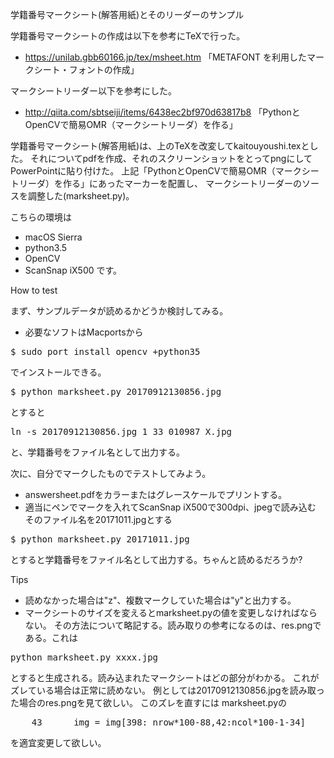 学籍番号マークシート(解答用紙)とそのリーダーのサンプル

学籍番号マークシートの作成は以下を参考にTeXで行った。
* https://unilab.gbb60166.jp/tex/msheet.htm
「METAFONT を利用したマークシート・フォントの作成」

マークシートリーダー以下を参考にした。
* http://qiita.com/sbtseiji/items/6438ec2bf970d63817b8
「PythonとOpenCVで簡易OMR（マークシートリーダ）を作る」

学籍番号マークシート(解答用紙)は、上のTeXを改変してkaitouyoushi.texとした。
それについてpdfを作成、それのスクリーンショットをとってpngにしてPowerPointに貼り付けた。
上記「PythonとOpenCVで簡易OMR（マークシートリーダ）を作る」にあったマーカーを配置し、
マークシートリーダーのソースを調整した(marksheet.py)。

こちらの環境は
* macOS Sierra
* python3.5
* OpenCV
* ScanSnap iX500
です。

How to test

まず、サンプルデータが読めるかどうか検討してみる。
* 必要なソフトはMacportsから
<pre>
$ sudo port install opencv +python35
</pre>
でインストールできる。
<pre>
$ python marksheet.py 20170912130856.jpg
</pre>
とすると
<pre>
ln -s 20170912130856.jpg 1_33_010987_X.jpg
</pre>
と、学籍番号をファイル名として出力する。

次に、自分でマークしたものでテストしてみよう。
* answersheet.pdfをカラーまたはグレースケールでプリントする。
* 適当にペンでマークを入れてScanSnap iX500で300dpi、jpegで読み込む
そのファイル名を20171011.jpgとする
<pre>
$ python marksheet.py 20171011.jpg
</pre>
とすると学籍番号をファイル名として出力する。ちゃんと読めるだろうか?

Tips
* 読めなかった場合は"z"、複数マークしていた場合は"y"と出力する。
* マークシートのサイズを変えるとmarksheet.pyの値を変更しなければならない。
その方法について略記する。読み取りの参考になるのは、res.pngである。これは
<pre>
python marksheet.py xxxx.jpg
</pre>
とすると生成される。読み込まれたマークシートはどの部分がわかる。
これがズレている場合は正常に読めない。
例としては20170912130856.jpgを読み取った場合のres.pngを見て欲しい。
このズレを直すには
marksheet.pyの
<pre>
    43      img = img[398:_nrow*100-88,42:ncol*100-1-34]
</pre>
を適宜変更して欲しい。

